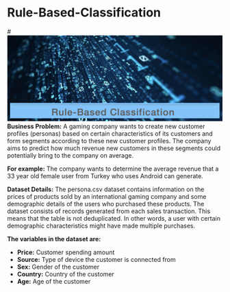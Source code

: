 # Rule-Based-Classification
#![Açıklama](Rule-Based.png)
**Business Problem:**
A gaming company wants to create new customer profiles (personas) based on certain characteristics of its customers and form segments according to these new customer profiles. The company aims to predict how much revenue new customers in these segments could potentially bring to the company on average.

**For example:** 
The company wants to determine the average revenue that a 33 year old female user from Turkey who uses Android can generate.

**Dataset Details:**
The persona.csv dataset contains information on the prices of products sold by an international gaming company and some demographic details of the users who purchased these products. The dataset consists of records generated from each sales transaction. This means that the table is not deduplicated. In other words, a user with certain demographic characteristics might have made multiple purchases.

**The variables in the dataset are:**

* **Price:** Customer spending amount
* **Source:** Type of device the customer is connected from
* **Sex:** Gender of the customer
* **Country:** Country of the customer
* **Age:** Age of the customer
